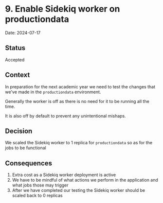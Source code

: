 # 9. Enable Sidekiq worker on productiondata

Date: 2024-07-17

## Status

Accepted

## Context

In preparation for the next academic year we need to test the changes that we've made in the `productiondata` environment.

Generally the worker is off as there is no need for it to be running all the time.

It is also off by default to prevent any unintentional mishaps.

## Decision

We scaled the Sidekiq worker to 1 replica for `productiondata` so as for the jobs to be functional

## Consequences

1. Extra cost as a Sidekiq worker deployment is active
2. We have to be mindful of what actions we perform in the application and what jobs those may trigger
3. After we have completed our testing the Sidekiq worker should be scaled back to 0 replicas
